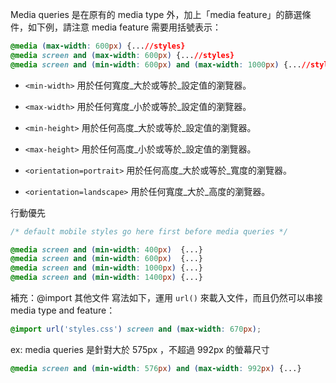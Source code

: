 Media queries 是在原有的 media type 外，加上「media feature」的篩選條件，如下例，請注意 media feature 需要用括號表示：

```css
@media (max-width: 600px) {...//styles}
@media screen and (max-width: 600px) {...//styles}
@media screen and (min-width: 600px) and (max-width: 1000px) {...//styles}
```

* `<min-width>`
用於任何寬度_大於或等於_設定值的瀏覽器。

* `<max-width>`
用於任何寬度_小於或等於_設定值的瀏覽器。

* `<min-height>`
用於任何高度_大於或等於_設定值的瀏覽器。

* `<max-height>`
用於任何高度_小於或等於_設定值的瀏覽器。

* `<orientation=portrait>`
用於任何高度_大於或等於_寬度的瀏覽器。

* `<orientation=landscape>`
用於任何寬度_大於_高度的瀏覽器。

行動優先

```css
/* default mobile styles go here first before media queries */

@media screen and (min-width: 400px)  {...}
@media screen and (min-width: 600px)  {...}
@media screen and (min-width: 1000px) {...}
@media screen and (min-width: 1400px) {...}
```

補充：@import 其他文件
寫法如下，運用 `url()` 來載入文件，而且仍然可以串接 media type and feature：

```css
@import url('styles.css') screen and (max-width: 670px);
```

ex:  media queries 是針對大於 575px ，不超過 992px 的螢幕尺寸

```css
@media screen and (min-width: 576px) and (max-width: 992px) {...} 
```
